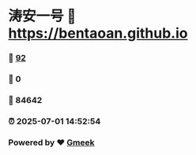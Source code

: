 # 涛安一号 :link: https://bentaoan.github.io 
### :page_facing_up: [92](https://bentaoan.github.io/tag.html) 
### :speech_balloon: 0 
### :hibiscus: 84642 
### :alarm_clock: 2025-07-01 14:52:54 
### Powered by :heart: [Gmeek](https://github.com/Meekdai/Gmeek)
